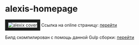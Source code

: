 # alexis-homepage
<img src='https://i0.wampi.ru/2020/01/22/alexis_1000px.th.jpg' alt='alexix cover' style='border: 10px solid #1d1e1d'/>
Ссылка на online страницу: <a href='https://miroyar.github.io/alexis-homepage/build/index.html'>перейти</a>

Билд скомпилирован с помощь данной Gulp сборки: <a href='https://github.com/MiroYar/Gulp-MYCreateSet'>перейти<a/>

